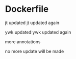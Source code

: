 # Dockerfile

jt updated
jt updated again

ywk updated
ywk updated again

more annotations

no more update will be made

